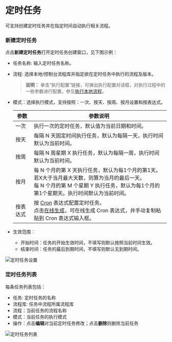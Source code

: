 # 定时任务

可支持创建定时任务并在指定时间自动执行相关流程。

### 新建定时任务
点击**新建定时任务**打开定时任务创建窗口，见下图示例：
- 任务名称: 输入定时任务名称。
- 流程: 选择本地/控制台流程库并指定欲在定时任务中执行的流程及版本。
  >**说明：**
  >单击“执行配置”链接，可弹出执行配置对话框，对执行过程中的一些参数进行配置，参见[执行本地流程](Robot/localworkflow.md)。

- 模式：选择执行模式，支持按照：一次、按天、按周、按月设置和按表达式。
  
   | 参数     | 参数说明                                                     |
   | -------- | ------------------------------------------------------------ |
   | 一次     | 执行一次的定时任务，默认值为当前日期和时间。                 |
   | 按天     | 每隔 N 天固定时间执行任务，默认为每隔一天，执行时间默认为当前时间。 |
   | 按周     | 每隔 N 周星期 X 执行任务，默认为每隔一周，执行时间默认为当前时间。 |
   | 按月     | 每 N 个月的第 X 天执行任务，默认为每1个月的第1天。若X大于当月最大天数，则算为当月的最后一天。<br>每 N 个月的第 M 个星期 Y 执行任务，默认为每1个月的第1个星期天。执行时间默认为当前时间。 |
   | 按表达式 | 按 [Cron](https://baike.baidu.com/item/cron/10952601?fr=aladdin) 表达式配置定时任务。<br>点击[在线生成](https://console.encoo.com/lib/cron/index.html)，可在线生成 Cron 表达式，并手动复制粘贴到 Cron 表达式输入框。 |
  
- 生效范围：
   - 开始时间：任务的开始生效时间，不填写则默认按照当前时间生效。
   - 结束时间：任务的最后到期时间，不填写则默认无到期时间。

![定时任务设置](https://docimages.blob.core.chinacloudapi.cn/images/Robot/cronjob20201201.png)


### 定时任务列表
每条任务列表包括：
- 任务: 定时任务的名称
- 流程库: 任务中流程所属流程库
- 流程：当前任务的流程名称
- 模式：当前任务的执行模式
- 操作：点击**编辑**对当前定时任务修改；点击**删除**则删除当前任务

![定时任务列表](https://docimages.blob.core.chinacloudapi.cn/images/Robot/Robot-CronJob-1.png)

